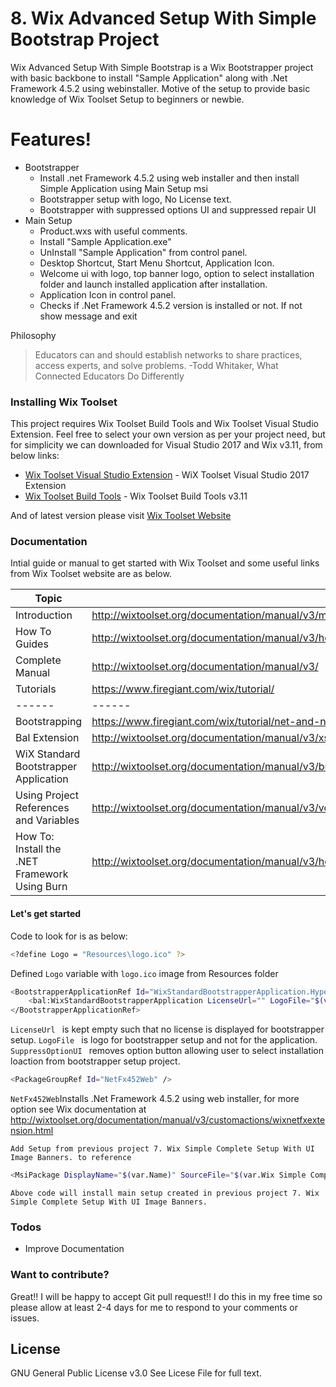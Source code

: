 # 8. Wix Advanced Setup With Simple Bootstrap Project
Wix Advanced Setup With Simple Bootstrap is a Wix Bootstrapper project with basic backbone to install "Sample Application" along with .Net Framework 4.5.2 using webinstaller. Motive of the setup to provide basic knowledge of Wix Toolset Setup to beginners or newbie.

# Features!
- Bootstrapper 
  - Install .net Framework 4.5.2 using web installer and then install Simple Application using Main Setup msi
  - Bootstrapper setup with logo, No License text.
  - Bootstrapper with suppressed options UI and suppressed repair UI
- Main Setup
  - Product.wxs with useful comments.
  - Install "Sample Application.exe"
  - UnInstall "Sample Application" from control panel.
  - Desktop Shortcut, Start Menu Shortcut, Application Icon.
  - Welcome ui with logo, top banner logo, option to select installation folder and launch installed application after installation.
  - Application Icon in control panel.
  - Checks if .Net Framework 4.5.2 version is installed or not. If not show message and exit

Philosophy
>Educators can and should establish networks to share practices, access experts, and solve problems. -Todd Whitaker, What Connected Educators Do Differently

### Installing Wix Toolset

This project requires Wix Toolset Build Tools and Wix Toolset Visual Studio Extension. Feel free to select your own version as per your project need, but for simplicity we can downloaded for Visual Studio 2017 and Wix v3.11, from below links:

* [Wix Toolset Visual Studio Extension](https://marketplace.visualstudio.com/vsgallery/2eb3402e-ea6d-4dcd-8340-c88435e54ea9) - WiX Toolset Visual Studio 2017 Extension
* [Wix Toolset Build Tools](http://wixtoolset.org/releases/v3.11/stable) - Wix Toolset Build Tools v3.11

And of latest version please visit [Wix Toolset Website](http://wixtoolset.org/releases/)


### Documentation

Intial guide or manual to get started with Wix Toolset and some useful links from Wix Toolset website are as below.

| Topic | Links |
| ------ | ------ |
| Introduction | http://wixtoolset.org/documentation/manual/v3/main/ |
| How To Guides | http://wixtoolset.org/documentation/manual/v3/howtos/ |
| Complete Manual | http://wixtoolset.org/documentation/manual/v3/ |
| Tutorials | https://www.firegiant.com/wix/tutorial/ |
| ------ | ------ |
| Bootstrapping | https://www.firegiant.com/wix/tutorial/net-and-net/bootstrapping/ |
| Bal Extension | http://wixtoolset.org/documentation/manual/v3/xsd/bal/wixstandardbootstrapperapplication.html |
| WiX Standard Bootstrapper Application | http://wixtoolset.org/documentation/manual/v3/bundle/wixstdba/ |
| Using Project References and Variables | http://wixtoolset.org/documentation/manual/v3/votive/votive_project_references.html |
| How To: Install the .NET Framework Using Burn | http://wixtoolset.org/documentation/manual/v3/howtos/redistributables_and_install_checks/install_dotnet.html |

#### Let's get started

Code to look for is as below:
```sh
<?define Logo = "Resources\logo.ico" ?>
```

Defined ```Logo``` variable with ```logo.ico``` image from Resources folder

```sh
<BootstrapperApplicationRef Id="WixStandardBootstrapperApplication.HyperlinkLicense">
    <bal:WixStandardBootstrapperApplication LicenseUrl="" LogoFile="$(var.Logo)" SuppressOptionsUI ="yes" SuppressRepair="yes"/>
</BootstrapperApplicationRef>
```

```LicenseUrl ``` is kept empty such that no license is displayed for bootstrapper setup.
```LogoFile ``` is logo for bootstrapper setup and not for the application.
```SuppressOptionUI ``` removes option button allowing user to select installation loaction from bootstrapper setup project.

```sh
<PackageGroupRef Id="NetFx452Web" />
```
```NetFx452Web```Installs .Net Framework 4.5.2 using web installer, for more option see Wix documentation at http://wixtoolset.org/documentation/manual/v3/customactions/wixnetfxextension.html

```Add Setup from previous project 7. Wix Simple Complete Setup With UI Image Banners. to reference```
```sh
<MsiPackage DisplayName="$(var.Name)" SourceFile="$(var.Wix Simple Complete Setup.TargetPath)" Compressed="yes" Vital="yes"/>
```
```Above code will install main setup created in previous project 7. Wix Simple Complete Setup With UI Image Banners.```

### Todos

 - Improve Documentation

### Want to contribute?

Great!! I will be happy to accept Git pull request!! 
I do this in my free time so please allow at least 2-4 days for me to respond to your comments or issues.

License
----
GNU General Public License v3.0
See Licese File for full text.